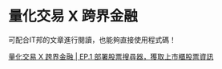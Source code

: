 # 量化交易 X 跨界金融

可配合IT邦的文章進行閱讀，也能夠直接使用程式碼！

[量化交易 X 跨界金融 | EP.1 部署股票搜尋器，獲取上市櫃股票資訊](https://ithelp.ithome.com.tw/articles/10310700)
